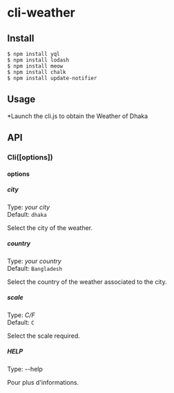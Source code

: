 # cli-weather

## Install

```
$ npm install yql
$ npm install lodash
$ npm install meow
$ npm install chalk
$ npm install update-notifier
```
## Usage
*Launch the cli.js to obtain the Weather of Dhaka

## API

### Cli([options])

#### options

##### city

Type:  *your city*<br>
Default: `dhaka`

Select the city of the weather.

##### country

Type:  *your country*<br>
Default: `Bangladesh`

Select the country of the weather associated to the city.

##### scale

Type:  *C/F*<br>
Default: `C`

Select the scale required.
##### HELP

Type: --help <br>

Pour plus d'informations.





